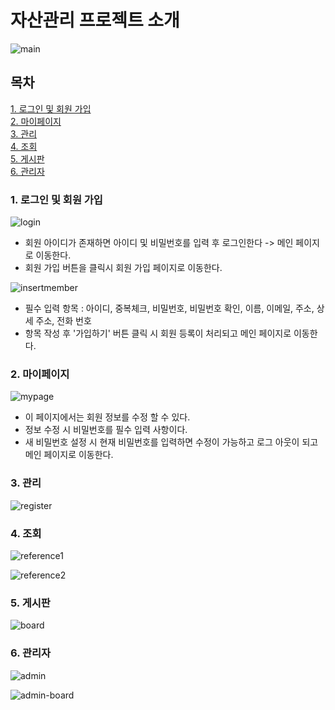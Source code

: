 # 자산관리 프로젝트 소개
![main](https://user-images.githubusercontent.com/66577309/83989759-698e5680-a982-11ea-92f7-6ef4b41f5666.PNG)

## 목차
[1. 로그인 및 회원 가입](#1-로그인-및-회원-가입)<br>
[2. 마이페이지](#2-마이페이지)<br>
[3. 관리](#3-관리)<br>
[4. 조회](#4-조회)<br>
[5. 게시판](#5-게시판)<br>
[6. 관리자](#6-관리자)

### 1. 로그인 및 회원 가입
![login](https://user-images.githubusercontent.com/66577309/83991951-7a8e9600-a989-11ea-84e4-ae8bfc304167.JPG)
* 회원 아이디가 존재하면 아이디 및 비밀번호를 입력 후 로그인한다 -> 메인 페이지로 이동한다.
* 회원 가입 버튼을 클릭시 회원 가입 페이지로 이동한다.

![insertmember](https://user-images.githubusercontent.com/66577309/83991954-7d898680-a989-11ea-9dee-f847ab0c577f.JPG)
* 필수 입력 항목 : 아이디, 중복체크, 비밀번호, 비밀번호 확인, 이름, 이메일, 주소, 상세 주소, 전화 번호
* 항목 작성 후 '가입하기' 버튼 클릭 시 회원 등록이 처리되고 메인 페이지로 이동한다.

### 2. 마이페이지
![mypage](https://user-images.githubusercontent.com/66577309/83991779-dd336200-a988-11ea-9e0f-4b3bb45e5e76.JPG)
* 이 페이지에서는 회원 정보를 수정 할 수 있다.
* 정보 수정 시 비밀번호를 필수 입력 사항이다.
* 새 비밀번호 설정 시 현재 비밀번호를 입력하면 수정이 가능하고 로그 아웃이 되고 메인 페이지로 이동한다.

### 3. 관리
![register](https://user-images.githubusercontent.com/66577309/83991783-df95bc00-a988-11ea-958f-a2485d1e9d4e.JPG)
### 4. 조회
![reference1](https://user-images.githubusercontent.com/66577309/83991786-e15f7f80-a988-11ea-9b32-33c29d40ed60.JPG)

![reference2](https://user-images.githubusercontent.com/66577309/83991788-e3294300-a988-11ea-8323-61b5aa344d63.JPG)
### 5. 게시판
![board](https://user-images.githubusercontent.com/66577309/83991790-e45a7000-a988-11ea-9ee8-4eb215f52b34.JPG)
### 6. 관리자
![admin](https://user-images.githubusercontent.com/66577309/83991795-e58b9d00-a988-11ea-9602-5c19c1e5cad1.JPG)

![admin-board](https://user-images.githubusercontent.com/66577309/83991798-e6bcca00-a988-11ea-9a2b-c3de31b4bcb5.JPG)
